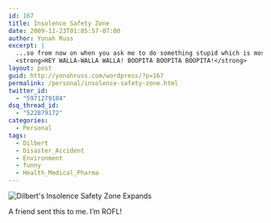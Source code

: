 ```yaml
---
id: 167
title: Insolence Safety Zone
date: 2009-11-23T01:05:57-07:00
author: Yonah Russ
excerpt: |
  ...so from now on when you ask me to do something stupid which is most of the time I'll role my eyes, make a dismissive grunt and do this dance:
  <strong>HEY WALLA-WALLA WALLA! BOOPITA BOOPITA BOOPITA!</strong>
layout: post
guid: http://yonahruss.com/wordpress/?p=167
permalink: /personal/insolence-safety-zone.html
twitter_id:
  - "5971279104"
dsq_thread_id:
  - "522879172"
categories:
  - Personal
tags:
  - Dilbert
  - Disaster_Accident
  - Environment
  - funny
  - Health_Medical_Pharma
---
```

![Dilbert's Insolence Safety Zone Expands](http://dilbert.com/dyn_file/str_strip/74153/gif/strip.print/)

A friend sent this to me. I&#8217;m ROFL!